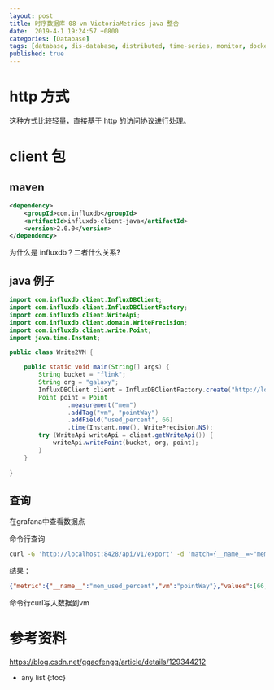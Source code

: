 ```yaml
---
layout: post
title: 时序数据库-08-vm VictoriaMetrics java 整合
date:  2019-4-1 19:24:57 +0800
categories: [Database]
tags: [database, dis-database, distributed, time-series, monitor, docker, sf]
published: true
---
```



# http 方式

这种方式比较轻量，直接基于 http 的访问协议进行处理。

# client 包

## maven 

```xml
<dependency>
    <groupId>com.influxdb</groupId>
    <artifactId>influxdb-client-java</artifactId>
    <version>2.0.0</version>
</dependency>
```

为什么是 influxdb？二者什么关系?

## java 例子

```java
import com.influxdb.client.InfluxDBClient;
import com.influxdb.client.InfluxDBClientFactory;
import com.influxdb.client.WriteApi;
import com.influxdb.client.domain.WritePrecision;
import com.influxdb.client.write.Point;
import java.time.Instant;

public class Write2VM {

    public static void main(String[] args) {
        String bucket = "flink";
        String org = "galaxy";
        InfluxDBClient client = InfluxDBClientFactory.create("http://localhost:8428");
        Point point = Point
                .measurement("mem")
                .addTag("vm", "pointWay")
                .addField("used_percent", 66)
                .time(Instant.now(), WritePrecision.NS);
        try (WriteApi writeApi = client.getWriteApi()) {
            writeApi.writePoint(bucket, org, point);
        }
    }
    
}
```

## 查询

在grafana中查看数据点

命令行查询

```sh
curl -G 'http://localhost:8428/api/v1/export' -d 'match={__name__=~"mem_used_percent.*"}'
```

结果：

```json
{"metric":{"__name__":"mem_used_percent","vm":"pointWay"},"values":[66,88],"timestamps":[1634307675617,1634308728583]}
```

命令行curl写入数据到vm

# 参考资料

https://blog.csdn.net/ggaofengg/article/details/129344212

* any list
{:toc}